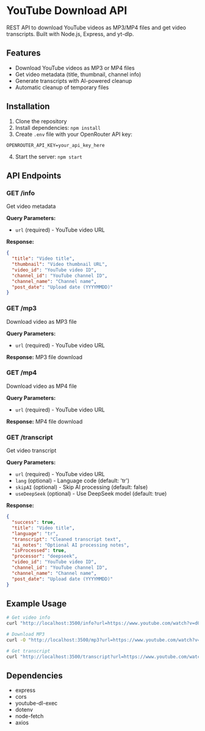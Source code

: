 # YouTube Download API

REST API to download YouTube videos as MP3/MP4 files and get video transcripts. Built with Node.js, Express, and yt-dlp.

## Features
- Download YouTube videos as MP3 or MP4 files
- Get video metadata (title, thumbnail, channel info)
- Generate transcripts with AI-powered cleanup
- Automatic cleanup of temporary files

## Installation
1. Clone the repository
2. Install dependencies: `npm install`
3. Create `.env` file with your OpenRouter API key:
```
OPENROUTER_API_KEY=your_api_key_here
```
4. Start the server: `npm start`

## API Endpoints

### GET /info
Get video metadata

**Query Parameters:**
- `url` (required) - YouTube video URL

**Response:**
```json
{
  "title": "Video title",
  "thumbnail": "Video thumbnail URL",
  "video_id": "YouTube video ID",
  "channel_id": "YouTube channel ID",
  "channel_name": "Channel name",
  "post_date": "Upload date (YYYYMMDD)"
}
```

### GET /mp3
Download video as MP3 file

**Query Parameters:**
- `url` (required) - YouTube video URL

**Response:** MP3 file download

### GET /mp4
Download video as MP4 file

**Query Parameters:**
- `url` (required) - YouTube video URL

**Response:** MP4 file download

### GET /transcript
Get video transcript

**Query Parameters:**
- `url` (required) - YouTube video URL
- `lang` (optional) - Language code (default: 'tr')
- `skipAI` (optional) - Skip AI processing (default: false)
- `useDeepSeek` (optional) - Use DeepSeek model (default: true)

**Response:**
```json
{
  "success": true,
  "title": "Video title",
  "language": "tr",
  "transcript": "Cleaned transcript text",
  "ai_notes": "Optional AI processing notes",
  "isProcessed": true,
  "processor": "deepseek",
  "video_id": "YouTube video ID",
  "channel_id": "YouTube channel ID",
  "channel_name": "Channel name",
  "post_date": "Upload date (YYYYMMDD)"
}
```

## Example Usage
```bash
# Get video info
curl "http://localhost:3500/info?url=https://www.youtube.com/watch?v=dQw4w9WgXcQ"

# Download MP3
curl -O "http://localhost:3500/mp3?url=https://www.youtube.com/watch?v=dQw4w9WgXcQ"

# Get transcript
curl "http://localhost:3500/transcript?url=https://www.youtube.com/watch?v=dQw4w9WgXcQ"
```

## Dependencies
- express
- cors
- youtube-dl-exec
- dotenv
- node-fetch
- axios
